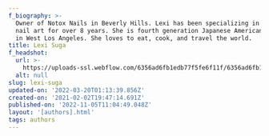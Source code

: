 ```yaml
---
f_biography: >-
  Owner of Notox Nails in Beverly Hills. Lexi has been specializing in Japanese
  nail art for over 8 years. She is fourth generation Japanese American living
  in West Los Angeles. She loves to eat, cook, and travel the world. 
title: Lexi Suga
f_headshot:
  url: >-
    https://uploads-ssl.webflow.com/6356ad6fb1edb77f5fe6f11f/6356ad6fb1edb72772e6fa73_61dd321eed811983b6d3f744_6019ac29e261af308f930102_IMG_5783.jpeg
  alt: null
slug: lexi-suga
updated-on: '2022-03-20T01:13:39.856Z'
created-on: '2021-02-02T19:47:14.691Z'
published-on: '2022-11-05T11:04:49.048Z'
layout: '[authors].html'
tags: authors
---
```



